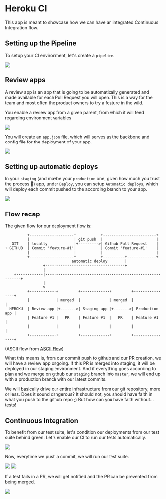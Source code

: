 # Heroku CI

This app is meant to showcase how we can have an integrated Continuous Integration flow.

## Setting up the Pipeline

To setup your CI environment, let's create a `pipeline`.

![](documentation/pipeline-overview.png)

## Review apps

A review app is an app that is going to be automatically generated and made available for each Pull Request you will open. This is a way for the team and most often the product owners to try a feature in the wild.

You enable a review app from a given parent, from which it will feed regarding environment variables

![](documentation/enable-review-apps.png)

You will create an `app.json` file, which will serves as the backbone and config file for the deployment of your app.

![](documentation/review-apps-prs.png)

## Setting up automatic deploys

In your `staging` (and maybe your `production` one, given how much you trust the process 🤞) app, under `Deploy`, you can setup `Automatic deploys`, which will deploy each commit pushed to the according branch to your app.

![](documentation/automatic-deploy.png)

## Flow recap

The given flow for our deployment flow is:

```
          +--------------------+           +------------------------+
          |                    | git push  |                        |
   GIT    | locally            |+--------->| Github Pull Request    |
+ GITHUB  | Commit 'feature-#1'|           | Commit 'feature-#1'    |
          |                    |           |                        |
          +--------------------+           +----------+-------------+
                              automatic deploy        |
                 +------------------------------------+
                 |
    +------------|-----------------------------------------------------------+
                 |
                 v
          +------------+         +-------------+         +----------------+
          |            | merged  |             | merged  |                |
  HEROKU  | Review app |+------->| Staging app |+------->| Production app |
          | Feature #1 |   PR    | Feature #1  |   PR    | Feature #1     |
          |            |         |             |         |                |
          +------------+         +-------------+         +----------------+
```
(ASCII flow from [ASCII Flow](http://stable.ascii-flow.appspot.com))

What this means is, from our commit push to github and our PR creation, we will have a review app ongoing. If this PR is merged into staging, it will be deployed in our staging environment. And if everything goes according to plan and we merge on github our `staging` branch into `master`, we will end up with a production branch with our latest commits.

We will basically drive our entire infrastructure from our git repository, more or less. Does it sound dangerous? It should not, you should have faith in what you push to the github repo ;) But how can you have faith without... tests!

## Continuous Integration

To benefit from our test suite, let's condition our deployments from our test suite behind green. Let's enable our CI to run our tests automatically.

![](documentation/enable-ci.png)

Now, everytime we push a commit, we will run our test suite.

![](documentation/run-tests.gif)
![](documentation/fixed-test.png)


If a test fails in a PR, we will get notified and the PR can be prevented from being merged.

![](documentation/failed-test.png)

